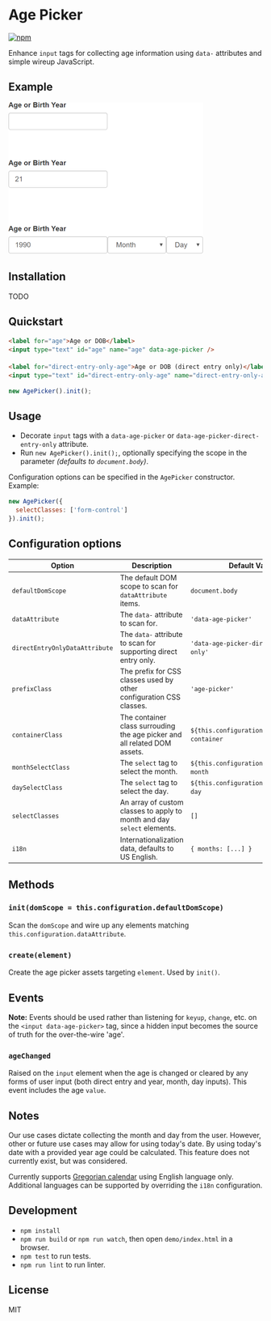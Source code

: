 # Age Picker

[![npm](https://img.shields.io/npm/v/age-picker.svg)](https://www.npmjs.com/package/age-picker)

Enhance `input` tags for collecting age information using `data-` attributes and simple wireup JavaScript.

## Example

![Example](example.png)

## Installation

TODO
<!--
```
npm install age-picker
```
-->

## Quickstart

```html
<label for="age">Age or DOB</label>
<input type="text" id="age" name="age" data-age-picker />

<label for="direct-entry-only-age">Age or DOB (direct entry only)</label>
<input type="text" id="direct-entry-only-age" name="direct-entry-only-age" data-age-picker-direct-entry-only />
```

```javascript
new AgePicker().init();
```

## Usage

- Decorate `input` tags with a `data-age-picker` or `data-age-picker-direct-entry-only` attribute.
- Run `new AgePicker().init();`, optionally specifying the scope in the parameter *(defaults to `document.body`)*.

Configuration options can be specified in the `AgePicker` constructor. Example:

```javascript
new AgePicker({
  selectClasses: ['form-control']
}).init();
```

## Configuration options

| Option                         | Description                                                               | Default Value |
| ------------------------------ | ------------------------------------------------------------------------- | ------------- |
| `defaultDomScope`              | The default DOM scope to scan for `dataAttribute` items.                  | `document.body` |
| `dataAttribute`                | The `data-` attribute to scan for.                                        | `'data-age-picker'` |
| `directEntryOnlyDataAttribute` | The `data-` attribute to scan for supporting direct entry only.           | `'data-age-picker-direct-entry-only'` |
| `prefixClass`                  | The prefix for CSS classes used by other configuration CSS classes.       | `'age-picker'` |
| `containerClass`               | The container class surrouding the age picker and all related DOM assets. | ``${this.configuration.prefixClass}-container`` |
| `monthSelectClass`             | The `select` tag to select the month.                                     | ``${this.configuration.prefixClass}-month`` |
| `daySelectClass`               | The `select` tag to select the day.                                       | ``${this.configuration.prefixClass}-day`` |
| `selectClasses`                | An array of custom classes to apply to month and day `select` elements.   | `[]` |
| `i18n`                         | Internationalization data, defaults to US English.                        | `{ months: [...] }` |

## Methods

### `init(domScope = this.configuration.defaultDomScope)`

Scan the `domScope` and wire up any elements matching `this.configuration.dataAttribute`.

### `create(element)`

Create the age picker assets targeting `element`. Used by `init()`.

## Events

**Note:** Events should be used rather than listening for `keyup`, `change`, etc. on the `<input data-age-picker>` tag, since a hidden input becomes the source of truth for the over-the-wire 'age'.

### `ageChanged`

Raised on the `input` element when the age is changed or cleared by any forms of user input (both direct entry and year, month, day inputs). This event includes the age `value`.

## Notes

Our use cases dictate collecting the month and day from the user. However, other or future use cases may allow for using today's date. By using today's date with a provided year age could be calculated. This feature does not currently exist, but was considered.

Currently supports [Gregorian calendar](https://en.wikipedia.org/wiki/Gregorian_calendar) using English language only. Additional languages can be supported by overriding the `i18n` configuration.

## Development

- `npm install`
- `npm run build` or `npm run watch`, then open `demo/index.html` in a browser.
- `npm test` to run tests.
- `npm run lint` to run linter.

## License

MIT
